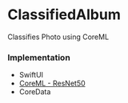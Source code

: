 # ClassifiedAlbum
Classifies Photo using CoreML

### Implementation
- SwiftUI
- [CoreML - ResNet50](https://developer.apple.com/jp/machine-learning/models/)
- CoreData

